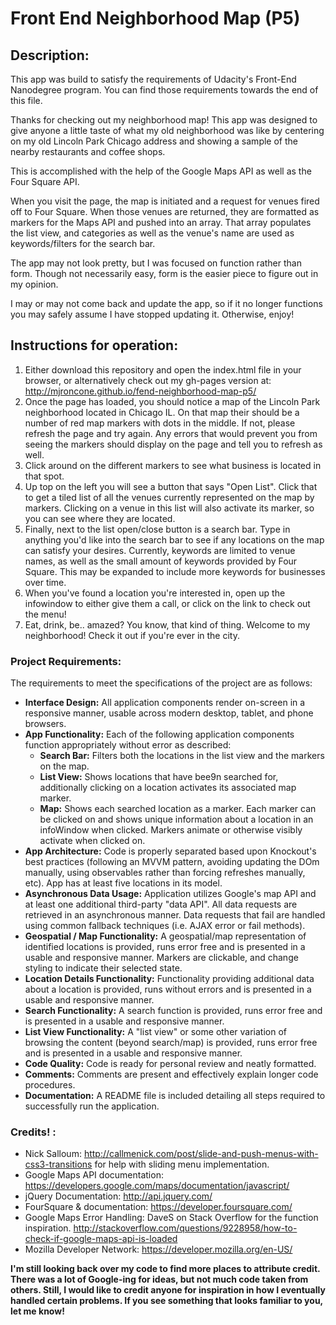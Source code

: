 # Front End Neighborhood Map (P5)

## Description:

  This app was build to satisfy the requirements of Udacity's Front-End Nanodegree program. You can find those requirements towards the end of this file.

  Thanks for checking out my neighborhood map! This app was designed to give anyone a little taste of what my old neighborhood was like by centering on my old Lincoln Park Chicago address and showing a sample of the nearby restaurants and coffee shops.

  This is accomplished with the help of the Google Maps API as well as the Four Square API.

  When you visit the page, the map is initiated and a request for venues fired off to Four Square. When those venues are returned, they are formatted as markers for the Maps API and pushed into an array. That array populates the list view, and categories as well as the venue's name are used as keywords/filters for the search bar.

  The app may not look pretty, but I was focused on function rather than form. Though not necessarily easy, form is the easier piece to figure out in my opinion.

  I may or may not come back and update the app, so if it no longer functions you may safely assume I have stopped updating it. Otherwise, enjoy!

## Instructions for operation:
  1. Either download this repository and open the index.html file in your browser, or alternatively check out my gh-pages version at: http://mjroncone.github.io/fend-neighborhood-map-p5/
  2. Once the page has loaded, you should notice a map of the Lincoln Park neighborhood located in Chicago IL. On that map their should be a number of red map markers with dots in the middle. If not, please refresh the page and try again. Any errors that would prevent you from seeing the markers should display on the page and tell you to refresh as well.
  3. Click around on the different markers to see what business is located in that spot.
  4. Up top on the left you will see a button that says "Open List". Click that to get a tiled list of all the venues currently represented on the map by markers. Clicking on a venue in this list will also activate its marker, so you can see where they are located.
  5. Finally, next to the list open/close button is a search bar. Type in anything you'd like into the search bar to see if any locations on the map can satisfy your desires. Currently, keywords are limited to venue names, as well as the small amount of keywords provided by Four Square. This may be expanded to include more keywords for businesses over time.
  6. When you've found a location you're interested in, open up the infowindow to either give them a call, or click on the link to check out the menu!
  7. Eat, drink, be.. amazed? You know, that kind of thing. Welcome to my neighborhood! Check it out if you're ever in the city.

### Project Requirements:
The requirements to meet the specifications of the project are as follows:
  * **Interface Design:**  All application components render on-screen in a responsive manner, usable across modern desktop, tablet, and phone browsers.
  * **App Functionality:** Each of the following application components function appropriately without error as described:
    * **Search Bar:** Filters both the locations in the list view and the markers on the map.
    * **List View:** Shows locations that have bee9n searched for, additionally clicking on a location activates its associated map marker.
    * **Map:** Shows each searched location as a marker. Each marker can be clicked on and shows unique information about a location in an infoWindow when clicked. Markers animate or otherwise visibly activate when clicked on.
  * **App Architecture:** Code is properly separated based upon Knockout's best practices (following an MVVM pattern, avoiding updating the DOm manually, using observables rather than forcing refreshes manually, etc). App has at least five locations in its model.
  * **Asynchronous Data Usage:** Application utilizes Google's map API and at least one additional third-party "data API". All data requests are retrieved in an asynchronous manner. Data requests that fail are handled using common fallback techniques (i.e. AJAX error or fail methods).
  * **Geospatial / Map Functionality:** A geospatial/map representation of identified locations is provided, runs error free and is presented in a usable and responsive manner. Markers are clickable, and change styling to indicate their selected state.
  * **Location Details Functionality:** Functionality providing additional data about a location is provided, runs without errors and is presented in a usable and responsive manner.
  * **Search Functionality:** A search function is provided, runs error free and is presented in a usable and responsive manner.
  * **List View Functionality:** A "list view" or some other variation of browsing the content (beyond search/map) is provided, runs error free and is presented in a usable and responsive manner.
  * **Code Quality:** Code is ready for personal review and neatly formatted.
  * **Comments:** Comments are present and effectively explain longer code procedures.
  * **Documentation:** A README file is included detailing all steps required to successfully run the application.

### Credits! :
  * Nick Salloum: http://callmenick.com/post/slide-and-push-menus-with-css3-transitions for help with sliding menu implementation.
  * Google Maps API documentation: https://developers.google.com/maps/documentation/javascript/
  * jQuery Documentation: http://api.jquery.com/
  * FourSquare & documentation: https://developer.foursquare.com/
  * Google Maps Error Handling: DaveS on Stack Overflow for the function inspiration. http://stackoverflow.com/questions/9228958/how-to-check-if-google-maps-api-is-loaded
  * Mozilla Developer Network: https://developer.mozilla.org/en-US/

  **I'm still looking back over my code to find more places to attribute credit. There was a lot of Google-ing for ideas, but not much code taken from others. Still, I would like to credit anyone for inspiration in how I eventually handled certain problems. If you see something that looks familiar to you, let me know!**
